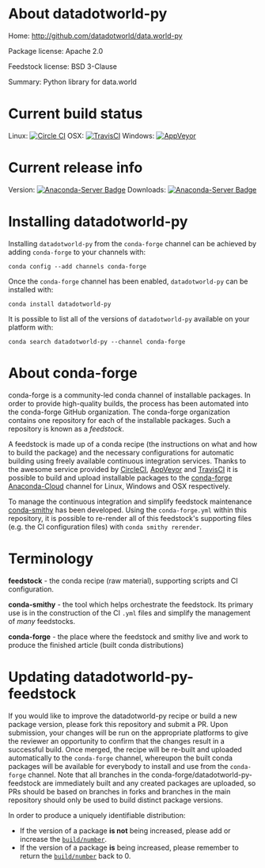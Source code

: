 About datadotworld-py
=====================

Home: http://github.com/datadotworld/data.world-py

Package license: Apache 2.0

Feedstock license: BSD 3-Clause

Summary: Python library for data.world



Current build status
====================

Linux: [![Circle CI](https://circleci.com/gh/conda-forge/datadotworld-py-feedstock.svg?style=shield)](https://circleci.com/gh/conda-forge/datadotworld-py-feedstock)
OSX: [![TravisCI](https://travis-ci.org/conda-forge/datadotworld-py-feedstock.svg?branch=master)](https://travis-ci.org/conda-forge/datadotworld-py-feedstock)
Windows: [![AppVeyor](https://ci.appveyor.com/api/projects/status/github/conda-forge/datadotworld-py-feedstock?svg=True)](https://ci.appveyor.com/project/conda-forge/datadotworld-py-feedstock/branch/master)

Current release info
====================
Version: [![Anaconda-Server Badge](https://anaconda.org/conda-forge/datadotworld-py/badges/version.svg)](https://anaconda.org/conda-forge/datadotworld-py)
Downloads: [![Anaconda-Server Badge](https://anaconda.org/conda-forge/datadotworld-py/badges/downloads.svg)](https://anaconda.org/conda-forge/datadotworld-py)

Installing datadotworld-py
==========================

Installing `datadotworld-py` from the `conda-forge` channel can be achieved by adding `conda-forge` to your channels with:

```
conda config --add channels conda-forge
```

Once the `conda-forge` channel has been enabled, `datadotworld-py` can be installed with:

```
conda install datadotworld-py
```

It is possible to list all of the versions of `datadotworld-py` available on your platform with:

```
conda search datadotworld-py --channel conda-forge
```


About conda-forge
=================

conda-forge is a community-led conda channel of installable packages.
In order to provide high-quality builds, the process has been automated into the
conda-forge GitHub organization. The conda-forge organization contains one repository
for each of the installable packages. Such a repository is known as a *feedstock*.

A feedstock is made up of a conda recipe (the instructions on what and how to build
the package) and the necessary configurations for automatic building using freely
available continuous integration services. Thanks to the awesome service provided by
[CircleCI](https://circleci.com/), [AppVeyor](http://www.appveyor.com/)
and [TravisCI](https://travis-ci.org/) it is possible to build and upload installable
packages to the [conda-forge](https://anaconda.org/conda-forge)
[Anaconda-Cloud](http://docs.anaconda.org/) channel for Linux, Windows and OSX respectively.

To manage the continuous integration and simplify feedstock maintenance
[conda-smithy](http://github.com/conda-forge/conda-smithy) has been developed.
Using the ``conda-forge.yml`` within this repository, it is possible to re-render all of
this feedstock's supporting files (e.g. the CI configuration files) with ``conda smithy rerender``.


Terminology
===========

**feedstock** - the conda recipe (raw material), supporting scripts and CI configuration.

**conda-smithy** - the tool which helps orchestrate the feedstock.
                   Its primary use is in the construction of the CI ``.yml`` files
                   and simplify the management of *many* feedstocks.

**conda-forge** - the place where the feedstock and smithy live and work to
                  produce the finished article (built conda distributions)


Updating datadotworld-py-feedstock
==================================

If you would like to improve the datadotworld-py recipe or build a new
package version, please fork this repository and submit a PR. Upon submission,
your changes will be run on the appropriate platforms to give the reviewer an
opportunity to confirm that the changes result in a successful build. Once
merged, the recipe will be re-built and uploaded automatically to the
`conda-forge` channel, whereupon the built conda packages will be available for
everybody to install and use from the `conda-forge` channel.
Note that all branches in the conda-forge/datadotworld-py-feedstock are
immediately built and any created packages are uploaded, so PRs should be based
on branches in forks and branches in the main repository should only be used to
build distinct package versions.

In order to produce a uniquely identifiable distribution:
 * If the version of a package **is not** being increased, please add or increase
   the [``build/number``](http://conda.pydata.org/docs/building/meta-yaml.html#build-number-and-string).
 * If the version of a package **is** being increased, please remember to return
   the [``build/number``](http://conda.pydata.org/docs/building/meta-yaml.html#build-number-and-string)
   back to 0.
